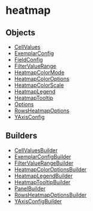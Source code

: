 # <span class="badge package-variant-panelcfg"></span> heatmap

## Objects

 * <span class="badge object-type-interface"></span> [CellValues](./object-CellValues.md)
 * <span class="badge object-type-interface"></span> [ExemplarConfig](./object-ExemplarConfig.md)
 * <span class="badge object-type-interface"></span> [FieldConfig](./object-FieldConfig.md)
 * <span class="badge object-type-interface"></span> [FilterValueRange](./object-FilterValueRange.md)
 * <span class="badge object-type-enum"></span> [HeatmapColorMode](./object-HeatmapColorMode.md)
 * <span class="badge object-type-interface"></span> [HeatmapColorOptions](./object-HeatmapColorOptions.md)
 * <span class="badge object-type-enum"></span> [HeatmapColorScale](./object-HeatmapColorScale.md)
 * <span class="badge object-type-interface"></span> [HeatmapLegend](./object-HeatmapLegend.md)
 * <span class="badge object-type-interface"></span> [HeatmapTooltip](./object-HeatmapTooltip.md)
 * <span class="badge object-type-interface"></span> [Options](./object-Options.md)
 * <span class="badge object-type-interface"></span> [RowsHeatmapOptions](./object-RowsHeatmapOptions.md)
 * <span class="badge object-type-interface"></span> [YAxisConfig](./object-YAxisConfig.md)
## Builders

 * <span class="badge builder"></span> [CellValuesBuilder](./builder-CellValuesBuilder.md)
 * <span class="badge builder"></span> [ExemplarConfigBuilder](./builder-ExemplarConfigBuilder.md)
 * <span class="badge builder"></span> [FilterValueRangeBuilder](./builder-FilterValueRangeBuilder.md)
 * <span class="badge builder"></span> [HeatmapColorOptionsBuilder](./builder-HeatmapColorOptionsBuilder.md)
 * <span class="badge builder"></span> [HeatmapLegendBuilder](./builder-HeatmapLegendBuilder.md)
 * <span class="badge builder"></span> [HeatmapTooltipBuilder](./builder-HeatmapTooltipBuilder.md)
 * <span class="badge builder"></span> [PanelBuilder](./builder-PanelBuilder.md)
 * <span class="badge builder"></span> [RowsHeatmapOptionsBuilder](./builder-RowsHeatmapOptionsBuilder.md)
 * <span class="badge builder"></span> [YAxisConfigBuilder](./builder-YAxisConfigBuilder.md)

